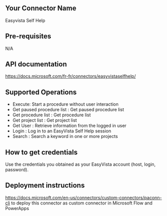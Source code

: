 ﻿
## Your Connector Name
Easyvista Self Help


## Pre-requisites
N/A


## API documentation
https://docs.microsoft.com/fr-fr/connectors/easyvistaselfhelp/


## Supported Operations
* Execute: Start a procedure without user interaction
* Get paused procedure list : Get paused procedure list
* Get procedure list	: Get procedure list
* Get project list	: Get project list
* Get User	: Retrieve information from the logged in user
* Login	: Log in to an EasyVista Self Help session
* Search	: Search a keyword in one or more projects


## How to get credentials
Use the credentials you obtained as your EasyVista account (host, login, password).


## Deployment instructions
https://docs.microsoft.com/en-us/connectors/custom-connectors/paconn-cli to deploy this connector as custom connector in Microsoft Flow and PowerApps

